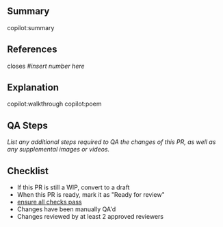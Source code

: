 ## Summary
copilot:summary

## References
closes #_insert number here_

## Explanation
copilot:walkthrough
copilot:poem

## QA Steps
_List any additional steps required to QA the changes of this PR, as well as any supplemental images or videos._


## Checklist
- If this PR is still a WIP, convert to a draft
- When this PR is ready, mark it as "Ready for review"
- [ensure all checks pass](https://github.com/etherealengine/etherealengine/wiki/Testing-&-Contributing)
- Changes have been manually QA'd 
- Changes reviewed by at least 2 approved reviewers
